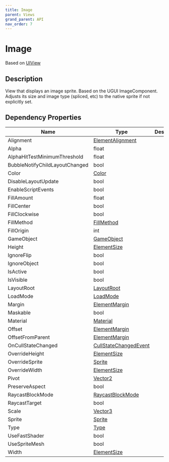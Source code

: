```yaml
---
title: Image
parent: Views
grand_parent: API
nav_order: 7
---
```


# Image

Based on [UIView](UIView)

## Description

View that displays an image sprite. Based on the UGUI ImageComponent. Adjusts its size and image type (spliced, etc) to the native sprite if not explicitly set.

## Dependency Properties

| Name | Type | Description |
| --- | --- | --- |
| Alignment | [ElementAlignment](Api/Types/ElementAlignment) |  |
| Alpha | float |  |
| AlphaHitTestMinimumThreshold | float |  |
| BubbleNotifyChildLayoutChanged | bool |  |
| Color | [Color](http://docs.unity3d.com/ScriptReference/Color.html) |  |
| DisableLayoutUpdate | bool |  |
| EnableScriptEvents | bool |  |
| FillAmount | float |  |
| FillCenter | bool |  |
| FillClockwise | bool |  |
| FillMethod | [FillMethod](http://docs.unity3d.com/ScriptReference/FillMethod.html) |  |
| FillOrigin | int |  |
| GameObject | [GameObject](http://docs.unity3d.com/ScriptReference/GameObject.html) |  |
| Height | [ElementSize](Api/Types/ElementSize) |  |
| IgnoreFlip | bool |  |
| IgnoreObject | bool |  |
| IsActive | bool |  |
| IsVisible | bool |  |
| LayoutRoot | [LayoutRoot](Api/Views/LayoutRoot) |  |
| LoadMode | [LoadMode](Api/Types/LoadMode) |  |
| Margin | [ElementMargin](Api/Types/ElementMargin) |  |
| Maskable | bool |  |
| Material | [Material](http://docs.unity3d.com/ScriptReference/Material.html) |  |
| Offset | [ElementMargin](Api/Types/ElementMargin) |  |
| OffsetFromParent | [ElementMargin](Api/Types/ElementMargin) |  |
| OnCullStateChanged | [CullStateChangedEvent](http://docs.unity3d.com/ScriptReference/CullStateChangedEvent.html) |  |
| OverrideHeight | [ElementSize](Api/Types/ElementSize) |  |
| OverrideSprite | [Sprite](http://docs.unity3d.com/ScriptReference/Sprite.html) |  |
| OverrideWidth | [ElementSize](Api/Types/ElementSize) |  |
| Pivot | [Vector2](http://docs.unity3d.com/ScriptReference/Vector2.html) |  |
| PreserveAspect | bool |  |
| RaycastBlockMode | [RaycastBlockMode](Api/Types/RaycastBlockMode) |  |
| RaycastTarget | bool |  |
| Scale | [Vector3](http://docs.unity3d.com/ScriptReference/Vector3.html) |  |
| Sprite | [Sprite](http://docs.unity3d.com/ScriptReference/Sprite.html) |  |
| Type | [Type](http://docs.unity3d.com/ScriptReference/Type.html) |  |
| UseFastShader | bool |  |
| UseSpriteMesh | bool |  |
| Width | [ElementSize](Api/Types/ElementSize) |  |
